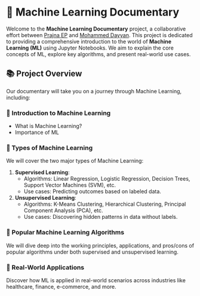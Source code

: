 # 🎥 Machine Learning Documentary

Welcome to the **Machine Learning Documentary** project, a collaborative effort between [Prajna EP](https://github.com/PrajnaEP) and [Mohammed Dayyan](https://github.com/MDAYYAN-007). This project is dedicated to providing a comprehensive introduction to the world of **Machine Learning (ML)** using Jupyter Notebooks. We aim to explain the core concepts of ML, explore key algorithms, and present real-world use cases.

## 📚 Project Overview

Our documentary will take you on a journey through Machine Learning, including:

### 🔹 Introduction to Machine Learning
- What is Machine Learning?
- Importance of ML

### 🔹 Types of Machine Learning
We will cover the two major types of Machine Learning:
1. **Supervised Learning**:
   - Algorithms: Linear Regression, Logistic Regression, Decision Trees, Support Vector Machines (SVM), etc.
   - Use cases: Predicting outcomes based on labeled data.
2. **Unsupervised Learning**:
   - Algorithms: K-Means Clustering, Hierarchical Clustering, Principal Component Analysis (PCA), etc.
   - Use cases: Discovering hidden patterns in data without labels.

### 🔹 Popular Machine Learning Algorithms
We will dive deep into the working principles, applications, and pros/cons of popular algorithms under both supervised and unsupervised learning.

### 🔹 Real-World Applications
Discover how ML is applied in real-world scenarios across industries like healthcare, finance, e-commerce, and more.
